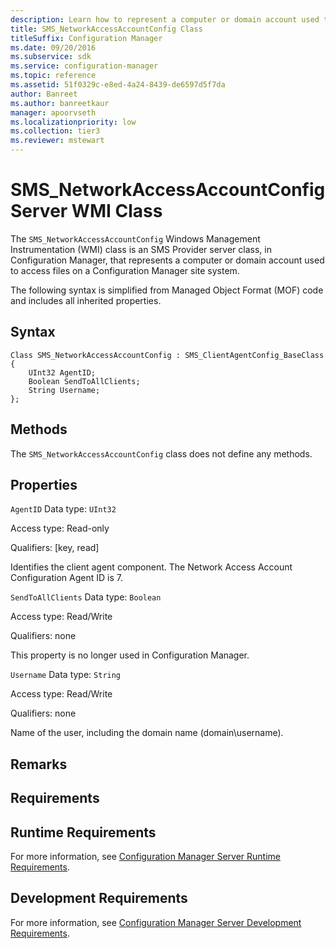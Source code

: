 ```yaml
---
description: Learn how to represent a computer or domain account used to access files on a Configuration Manager site system.
title: SMS_NetworkAccessAccountConfig Class
titleSuffix: Configuration Manager
ms.date: 09/20/2016
ms.subservice: sdk
ms.service: configuration-manager
ms.topic: reference
ms.assetid: 51f0329c-e8ed-4a24-8439-de6597d5f7da
author: Banreet
ms.author: banreetkaur
manager: apoorvseth
ms.localizationpriority: low
ms.collection: tier3
ms.reviewer: mstewart
---
```

# SMS_NetworkAccessAccountConfig Server WMI Class
The `SMS_NetworkAccessAccountConfig` Windows Management Instrumentation (WMI) class is an SMS Provider server class, in Configuration Manager, that represents a computer or domain account used to access files on a Configuration Manager site system.

 The following syntax is simplified from Managed Object Format (MOF) code and includes all inherited properties.

## Syntax

```
Class SMS_NetworkAccessAccountConfig : SMS_ClientAgentConfig_BaseClass
{
    UInt32 AgentID;
    Boolean SendToAllClients;
    String Username;
};
```

## Methods
 The `SMS_NetworkAccessAccountConfig` class does not define any methods.

## Properties
 `AgentID`
 Data type: `UInt32`

 Access type: Read-only

 Qualifiers: [key, read]

 Identifies the client agent component. The Network Access Account Configuration Agent ID is 7.

 `SendToAllClients`
 Data type: `Boolean`

 Access type: Read/Write

 Qualifiers: none

 This property is no longer used in Configuration Manager.

 `Username`
 Data type: `String`

 Access type: Read/Write

 Qualifiers: none

 Name of the user, including the domain name (domain\username).

## Remarks

## Requirements

## Runtime Requirements
 For more information, see [Configuration Manager Server Runtime Requirements](../../../../../develop/core/reqs/server-runtime-requirements.md).

## Development Requirements
 For more information, see [Configuration Manager Server Development Requirements](../../../../../develop/core/reqs/server-development-requirements.md).
